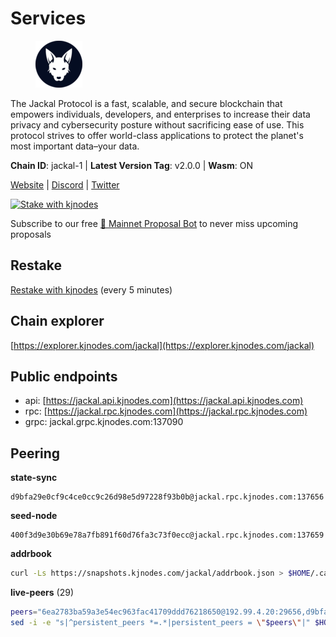 # Services

<figure><img src="https://raw.githubusercontent.com/kj89/cosmos-images/main/logos/jackal.png" alt=""><figcaption></figcaption></figure>

The Jackal Protocol is a fast, scalable, and secure blockchain that empowers  individuals, developers, and enterprises to increase their data privacy and  cybersecurity posture without sacrificing ease of use. This protocol strives  to offer world-class applications to protect the planet's most important data–your data.

**Chain ID**: jackal-1 | **Latest Version Tag**: v2.0.0 | **Wasm**: ON

[Website](https://jackalprotocol.com) | [Discord](https://discord.com/invite/5GKym3p6rj) | [Twitter](https://twitter.com/Jackal_Protocol)

[![Stake with kjnodes](https://i.ibb.co/cr44Q8j/button-stake-with-kjnodes.png)](https://restake.app/jackal/jklvaloper1tr3wm3mdkz0tda6t7vavqnn7fe2g4un0f67xmt)

Subscribe to our free [🤖 Mainnet Proposal Bot](https://t.me/kjnodes_proposal_bot) to never miss upcoming proposals

## Restake

[Restake with kjnodes](https://restake.app/jackal/jklvaloper1tr3wm3mdkz0tda6t7vavqnn7fe2g4un0f67xmt) (every 5 minutes)
## Chain explorer
[https://explorer.kjnodes.com/jackal](https://explorer.kjnodes.com/jackal)

## Public endpoints

* api: [https://jackal.api.kjnodes.com](https://jackal.api.kjnodes.com)
* rpc: [https://jackal.rpc.kjnodes.com](https://jackal.rpc.kjnodes.com)
* grpc: jackal.grpc.kjnodes.com:137090

## Peering

**state-sync**

```text
d9bfa29e0cf9c4ce0cc9c26d98e5d97228f93b0b@jackal.rpc.kjnodes.com:137656
```

**seed-node**

```text
400f3d9e30b69e78a7fb891f60d76fa3c73f0ecc@jackal.rpc.kjnodes.com:137659
```

**addrbook**
```bash
curl -Ls https://snapshots.kjnodes.com/jackal/addrbook.json > $HOME/.canine/config/addrbook.json
```

**live-peers** (29)
```bash
peers="6ea2783ba59a3e54ec963fac41709ddd76218650@192.99.4.20:29656,d9bfa29e0cf9c4ce0cc9c26d98e5d97228f93b0b@65.109.88.38:37656,a877c11ecef83401dcc96c4499874ebc3f13367b@116.202.36.240:10756,26b6255375a592c3b0664bd474a6975f468c3785@88.99.164.158:11126,cda2f5ee8d1feff1a5136e17a17b4a3a374a6f49@65.109.106.172:32656,7d07a94348e20b698e0ebc264a8fe6f64128368c@198.7.61.46:26656,c5c4cd558037c3bf136197d5e1b9691a15843914@62.171.158.177:26656,1131d689cd073de9ec15c56091f05051bd3eec08@198.244.178.213:26656,039a1c4f438c1ecc2dd901e7316d16fdafadfdab@104.193.254.36:27656,d493c77e7023f052221721f32fda81a24ea2c157@149.202.72.186:26638,72212fbd5da053a8bbab5d2a7fdffb450b520316@85.237.193.116:26656,dbbd1e102b9d0cde827cd272205fa3a2886a6b2c@5.9.147.22:21656,ebc272824924ea1a27ea3183dd0b9ba713494f83@95.214.55.198:26906,713d202326eedaed41d467b26051aba62727febd@5.9.69.241:26656,976d837d399c0914cca7ba81fcd554b1f3d7a7bd@184.145.128.32:26656,0daa5dcda773b1d3842ba2881cf27aab519a2cac@54.36.108.222:28656,c37059b8594c0999d81416d046eb0ab9921e5bdb@99.241.52.117:26856,2ec46ff04ebfafc19f505feaaf00943c15bb2757@185.16.38.149:26656,7c85c0aa43e8027b424cb356554a4ccc801a968d@198.244.212.27:26656,83d66a37202785b09aee4e3ae1b50d2ddfbf860c@162.19.89.8:10856,1f11577400a5caadedc01261e0f4902983445fb1@176.9.98.24:26656,8be44995ab4eeafcde6e0a9e196c40d483ef6d2a@51.81.155.97:10556,4bfc9e0f762e952b76daee87e9ffd081d2974f75@109.117.126.251:26656,4784ecce6ee23c6c26ab8e36e95fcca9e0e406c6@65.109.82.112:11656,ef8c470a03f3753df53dad15a435f99d6869f6a7@51.81.107.95:10856,2b7f02456898efbbb9da462b9b3e80ba12ff2f7c@65.109.116.50:27656,e98ed884751f26b98bc32d4469efd53b3507129f@15.235.114.194:10756,88e85e0b54df83022e4fa55597323472704eb506@65.109.24.188:37656,f3b96273f3b1a7d2594851badd4302f16db81cfa@23.29.55.92:26656"
sed -i -e "s|^persistent_peers *=.*|persistent_peers = \"$peers\"|" $HOME/.canine/config/config.toml
```
